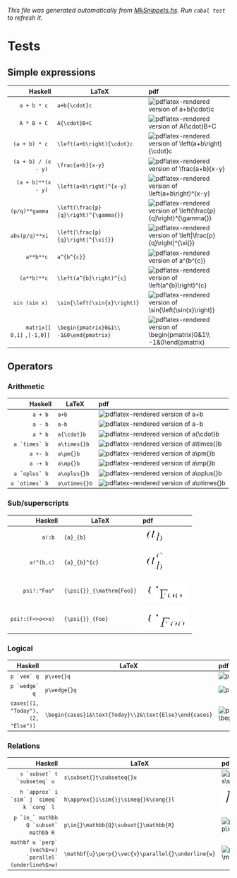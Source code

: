 _This file was generated automatically from [MkSnippets.hs](test/PdfSnippets/MkSnippets.hs). Run `cabal test` to refresh it._
# Tests
## Simple expressions
| Haskell | LaTeX | pdf |
| ---: | --- | :--- |
| `a + b * c ` | `a+b{\cdot}c` | ![pdflatex-rendered version of `a+b{\cdot}c`](test/PdfSnippets/a⼦bⶈᓭcdotⶉc.png) |
| `A * B + C ` | `A{\cdot}B+C` | ![pdflatex-rendered version of `A{\cdot}B+C`](test/PdfSnippets/AⶈᓭcdotⶉB⼦C.png) |
| `(a + b) * c ` | `\left(a+b\right){\cdot}c` | ![pdflatex-rendered version of `\left(a+b\right){\cdot}c`](test/PdfSnippets/ᓭleftᑕa⼦bᓭrightᑐⶈᓭcdotⶉc.png) |
| `(a + b) / (x - y) ` | `\frac{a+b}{x-y}` | ![pdflatex-rendered version of `\frac{a+b}{x-y}`](test/PdfSnippets/ᓭfracⶈa⼦bⶉⶈx⼀yⶉ.png) |
| `(a + b)**(x - y) ` | `\left(a+b\right)^{x-y}` | ![pdflatex-rendered version of `\left(a+b\right)^{x-y}`](test/PdfSnippets/ᓭleftᑕa⼦bᓭrightᑐᐞⶈx⼀yⶉ.png) |
| `(p/q)**gamma ` | `\left(\frac{p}{q}\right)^{\gamma{}}` | ![pdflatex-rendered version of `\left(\frac{p}{q}\right)^{\gamma{}}`](test/PdfSnippets/ᓭleftᑕᓭfracⶈpⶉⶈqⶉᓭrightᑐᐞⶈᓭgammaⶈⶉⶉ.png) |
| `abs(p/q)**xi ` | `\left\|\frac{p}{q}\right\|^{\xi{}}` | ![pdflatex-rendered version of `\left\|\frac{p}{q}\right\|^{\xi{}}`](test/PdfSnippets/ᓭleftᛁᓭfracⶈpⶉⶈqⶉᓭrightᛁᐞⶈᓭxiⶈⶉⶉ.png) |
| `a**b**c ` | `a^{b^{c}}` | ![pdflatex-rendered version of `a^{b^{c}}`](test/PdfSnippets/aᐞⶈbᐞⶈcⶉⶉ.png) |
| `(a**b)**c ` | `\left(a^{b}\right)^{c}` | ![pdflatex-rendered version of `\left(a^{b}\right)^{c}`](test/PdfSnippets/ᓭleftᑕaᐞⶈbⶉᓭrightᑐᐞⶈcⶉ.png) |
| `sin (sin x) ` | `\sin{\left(\sin{x}\right)}` | ![pdflatex-rendered version of `\sin{\left(\sin{x}\right)}`](test/PdfSnippets/ᓭsinⶈᓭleftᑕᓭsinⶈxⶉᓭrightᑐⶉ.png) |
| `matrix[[ 0,1]` `,[-1,0]] ` | `\begin{pmatrix}0&1\\ -1&0\end{pmatrix}` | ![pdflatex-rendered version of `\begin{pmatrix}0&1\\ -1&0\end{pmatrix}`](test/PdfSnippets/ᓭbeginⶈpmatrixⶉ0ತ1ᓭᓭᐧ⼀1ತ0ᓭendⶈpmatrixⶉ.png) |
## Operators
### Arithmetic
| Haskell | LaTeX | pdf |
| ---: | --- | :--- |
| `a + b ` | `a+b` | ![pdflatex-rendered version of `a+b`](test/PdfSnippets/a⼦b.png) |
| `a - b ` | `a-b` | ![pdflatex-rendered version of `a-b`](test/PdfSnippets/a⼀b.png) |
| `a * b ` | `a{\cdot}b` | ![pdflatex-rendered version of `a{\cdot}b`](test/PdfSnippets/aⶈᓭcdotⶉb.png) |
| ``a `times` b `` | `a\times{}b` | ![pdflatex-rendered version of `a\times{}b`](test/PdfSnippets/aᓭtimesⶈⶉb.png) |
| `a +- b ` | `a\pm{}b` | ![pdflatex-rendered version of `a\pm{}b`](test/PdfSnippets/aᓭpmⶈⶉb.png) |
| `a -+ b ` | `a\mp{}b` | ![pdflatex-rendered version of `a\mp{}b`](test/PdfSnippets/aᓭmpⶈⶉb.png) |
| ``a `oplus` b `` | `a\oplus{}b` | ![pdflatex-rendered version of `a\oplus{}b`](test/PdfSnippets/aᓭoplusⶈⶉb.png) |
| ``a `otimes` b `` | `a\otimes{}b` | ![pdflatex-rendered version of `a\otimes{}b`](test/PdfSnippets/aᓭotimesⶈⶉb.png) |
### Sub/superscripts
| Haskell | LaTeX | pdf |
| ---: | --- | :--- |
| `a!:b ` | `{a}_{b}` | ![pdflatex-rendered version of `{a}_{b}`](test/PdfSnippets/ⶈaⶉ⣀ⶈbⶉ.png) |
| `a!^(b,c) ` | `{a}_{b}^{c}` | ![pdflatex-rendered version of `{a}_{b}^{c}`](test/PdfSnippets/ⶈaⶉ⣀ⶈbⶉᐞⶈcⶉ.png) |
| `psi!:"Foo" ` | `{\psi{}}_{\mathrm{Foo}}` | ![pdflatex-rendered version of `{\psi{}}_{\mathrm{Foo}}`](test/PdfSnippets/ⶈᓭpsiⶈⶉⶉ⣀ⶈᓭmathrmⶈFooⶉⶉ.png) |
| `psi!:(F<>o<>o) ` | `{\psi{}}_{Foo}` | ![pdflatex-rendered version of `{\psi{}}_{Foo}`](test/PdfSnippets/ⶈᓭpsiⶈⶉⶉ⣀ⶈFooⶉ.png) |
### Logical
| Haskell | LaTeX | pdf |
| ---: | --- | :--- |
| ``p `vee` q `` | `p\vee{}q` | ![pdflatex-rendered version of `p\vee{}q`](test/PdfSnippets/pᓭveeⶈⶉq.png) |
| ``p `wedge` q `` | `p\wedge{}q` | ![pdflatex-rendered version of `p\wedge{}q`](test/PdfSnippets/pᓭwedgeⶈⶉq.png) |
| `cases[(1, "Today"), (2, "Else")] ` | `\begin{cases}1&\text{Today}\\2&\text{Else}\end{cases}` | ![pdflatex-rendered version of `\begin{cases}1&\text{Today}\\2&\text{Else}\end{cases}`](test/PdfSnippets/ᓭbeginⶈcasesⶉ1ತᓭtextⶈTodayⶉᓭᓭ2ತᓭtextⶈElseⶉᓭendⶈcasesⶉ.png) |
### Relations
| Haskell | LaTeX | pdf |
| ---: | --- | :--- |
| ``s `subset` t `subseteq` u `` | `s\subset{}t\subseteq{}u` | ![pdflatex-rendered version of `s\subset{}t\subseteq{}u`](test/PdfSnippets/sᓭsubsetⶈⶉtᓭsubseteqⶈⶉu.png) |
| ``h `approx` i `sim` j `simeq` k `cong` l `` | `h\approx{}i\sim{}j\simeq{}k\cong{}l` | ![pdflatex-rendered version of `h\approx{}i\sim{}j\simeq{}k\cong{}l`](test/PdfSnippets/hᓭapproxⶈⶉiᓭsimⶈⶉjᓭsimeqⶈⶉkᓭcongⶈⶉl.png) |
| ``p `in_` mathbb Q `subset` mathbb R `` | `p\in{}\mathbb{Q}\subset{}\mathbb{R}` | ![pdflatex-rendered version of `p\in{}\mathbb{Q}\subset{}\mathbb{R}`](test/PdfSnippets/pᓭinⶈⶉᓭmathbbⶈQⶉᓭsubsetⶈⶉᓭmathbbⶈRⶉ.png) |
| ``mathbf u `perp` (vec%$>v) `parallel` (underline%$>w) `` | `\mathbf{u}\perp{}\vec{v}\parallel{}\underline{w}` | ![pdflatex-rendered version of `\mathbf{u}\perp{}\vec{v}\parallel{}\underline{w}`](test/PdfSnippets/ᓭmathbfⶈuⶉᓭperpⶈⶉᓭvecⶈvⶉᓭparallelⶈⶉᓭunderlineⶈwⶉ.png) |
